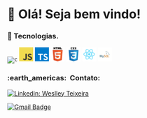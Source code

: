 #  💜 Olá! Seja bem vindo! 

### 🚀 Tecnologias.

<code><img height="32" src="https://cdn.iconscout.com/icon/free/png-512/c-programming-569564.png" alt="c"/></code>
<code><img height="32" src="https://raw.githubusercontent.com/github/explore/80688e429a7d4ef2fca1e82350fe8e3517d3494d/topics/javascript/javascript.png" alt="Javascript"/></code>
<code><img height="32" src="https://raw.githubusercontent.com/github/explore/80688e429a7d4ef2fca1e82350fe8e3517d3494d/topics/typescript/typescript.png" alt="Typescript"/></code>
<code><img height="32" src="https://raw.githubusercontent.com/github/explore/80688e429a7d4ef2fca1e82350fe8e3517d3494d/topics/html/html.png" alt="HTML5"/></code>
<code><img height="32" src="https://raw.githubusercontent.com/github/explore/80688e429a7d4ef2fca1e82350fe8e3517d3494d/topics/css/css.png" alt="CSS"/></code>
<code><img height="32" src="https://raw.githubusercontent.com/github/explore/80688e429a7d4ef2fca1e82350fe8e3517d3494d/topics/react/react.png" alt="React"/></code>
<code><img height="32" src="https://raw.githubusercontent.com/github/explore/80688e429a7d4ef2fca1e82350fe8e3517d3494d/topics/mysql/mysql.png" alt="MySQL"/></code>


<h3> :earth_americas: &nbsp;Contato: </h3> 

[![Linkedin: Weslley Teixeira](https://img.shields.io/badge/-WeslleyTeixeira-blue?style=flat-square&logo=Linkedin&logoColor=white&link=https://www.linkedin.com/public-profile/settings?lipi=urn%3Ali%3Apage%3Ad_flagship3_profile_self_edit_contact-info%3BhRN5FyunQHuWC4trjrYjHg%3D%3D-LINKEDIN)](https://www.linkedin.com/public-profile/settings?lipi=urn%3Ali%3Apage%3Ad_flagship3_profile_self_edit_contact-info%3BhRN5FyunQHuWC4trjrYjHg%3D%3D)

[![Gmail Badge](https://img.shields.io/badge/-weslleyteixeira.dev@gmail.com-006bed?style=flat-square&logo=Gmail&logoColor=white&link=mailto:weslleyteixeira.dev@gmail.com)](mailto:weslleyteixeira.dev@gmail.com)
